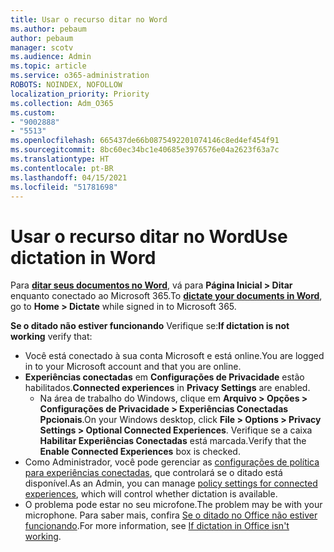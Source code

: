 ```yaml
---
title: Usar o recurso ditar no Word
ms.author: pebaum
author: pebaum
manager: scotv
ms.audience: Admin
ms.topic: article
ms.service: o365-administration
ROBOTS: NOINDEX, NOFOLLOW
localization_priority: Priority
ms.collection: Adm_O365
ms.custom:
- "9002888"
- "5513"
ms.openlocfilehash: 665437de66b0875492201074146c8ed4ef454f91
ms.sourcegitcommit: 8bc60ec34bc1e40685e3976576e04a2623f63a7c
ms.translationtype: HT
ms.contentlocale: pt-BR
ms.lasthandoff: 04/15/2021
ms.locfileid: "51781698"
---
```

# <a name="use-dictation-in-word"></a><span data-ttu-id="794ce-102">Usar o recurso ditar no Word</span><span class="sxs-lookup"><span data-stu-id="794ce-102">Use dictation in Word</span></span>

<span data-ttu-id="794ce-103">Para **[ditar seus documentos no Word](https://support.office.com/article/dictate-your-documents-in-word-3876e05f-3fcc-418f-b8ab-db7ce0d11d3c)**, vá para **Página Inicial > Ditar** enquanto conectado ao Microsoft 365.</span><span class="sxs-lookup"><span data-stu-id="794ce-103">To **[dictate your documents in Word](https://support.office.com/article/dictate-your-documents-in-word-3876e05f-3fcc-418f-b8ab-db7ce0d11d3c)**, go to **Home > Dictate** while signed in to Microsoft 365.</span></span>

<span data-ttu-id="794ce-104">**Se o ditado não estiver funcionando** Verifique se:</span><span class="sxs-lookup"><span data-stu-id="794ce-104">**If dictation is not working** verify that:</span></span>

- <span data-ttu-id="794ce-105">Você está conectado à sua conta Microsoft e está online.</span><span class="sxs-lookup"><span data-stu-id="794ce-105">You are logged in to your Microsoft account and that you are online.</span></span>
- <span data-ttu-id="794ce-106">**Experiências conectadas** em **Configurações de Privacidade** estão habilitados.</span><span class="sxs-lookup"><span data-stu-id="794ce-106">**Connected experiences** in **Privacy Settings** are enabled.</span></span> 
    - <span data-ttu-id="794ce-107">Na área de trabalho do Windows, clique em **Arquivo > Opções > Configurações de Privacidade > Experiências Conectadas Ppcionais**.</span><span class="sxs-lookup"><span data-stu-id="794ce-107">On your Windows desktop, click **File > Options > Privacy Settings > Optional Connected Experiences**.</span></span> <span data-ttu-id="794ce-108">Verifique se a caixa **Habilitar Experiências Conectadas** está marcada.</span><span class="sxs-lookup"><span data-stu-id="794ce-108">Verify that the **Enable Connected Experiences** box is checked.</span></span>
- <span data-ttu-id="794ce-109">Como Administrador, você pode gerenciar as [configurações de política para experiências conectadas](https://docs.microsoft.com/deployoffice/privacy/manage-privacy-controls#policy-settings-for-connected-experiences),  que controlará se o ditado está disponível.</span><span class="sxs-lookup"><span data-stu-id="794ce-109">As an Admin, you can manage [policy settings for connected experiences](https://docs.microsoft.com/deployoffice/privacy/manage-privacy-controls#policy-settings-for-connected-experiences), which will control whether dictation is available.</span></span>
- <span data-ttu-id="794ce-110">O problema pode estar no seu microfone.</span><span class="sxs-lookup"><span data-stu-id="794ce-110">The problem may be with your microphone.</span></span> <span data-ttu-id="794ce-111">Para saber mais, confira [Se o ditado no Office não estiver funcionando](https://support.office.com/article/If-dictation-in-Office-isn-t-working-3a740b4a-19d5-461c-b59a-d82172707fd4#OfficeVersion=Web).</span><span class="sxs-lookup"><span data-stu-id="794ce-111">For more information, see [If dictation in Office isn't working](https://support.office.com/article/If-dictation-in-Office-isn-t-working-3a740b4a-19d5-461c-b59a-d82172707fd4#OfficeVersion=Web).</span></span>
